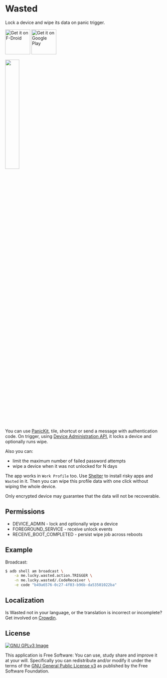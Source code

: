 # Wasted

Lock a device and wipe its data on panic trigger.

[<img 
     src="https://fdroid.gitlab.io/artwork/badge/get-it-on.png"
     alt="Get it on F-Droid"
     height="80">](https://f-droid.org/packages/me.lucky.wasted/)
[<img 
      src="https://play.google.com/intl/en_us/badges/images/generic/en-play-badge.png" 
      alt="Get it on Google Play" 
      height="80">](https://play.google.com/store/apps/details?id=me.lucky.wasted)

<img 
     src="https://raw.githubusercontent.com/x13a/Wasted/main/fastlane/metadata/android/en-US/images/phoneScreenshots/1.png" 
     width="30%" 
     height="30%">

You can use [PanicKit](https://guardianproject.info/code/panickit/), tile, shortcut or send a 
message with authentication code. On trigger, using 
[Device Administration API](https://developer.android.com/guide/topics/admin/device-admin), it 
locks a device and optionally runs wipe.

Also you can:
* limit the maximum number of failed password attempts
* wipe a device when it was not unlocked for N days

The app works in `Work Profile` too. Use [Shelter](https://github.com/PeterCxy/Shelter) to install 
risky apps and `Wasted` in it. Then you can wipe this profile data with one click without wiping 
the whole device.

Only encrypted device may guarantee that the data will not be recoverable.

## Permissions

* DEVICE_ADMIN           - lock and optionally wipe a device
* FOREGROUND_SERVICE     - receive unlock events
* RECEIVE_BOOT_COMPLETED - persist wipe job across reboots

## Example

Broadcast:
```sh
$ adb shell am broadcast \
    -a me.lucky.wasted.action.TRIGGER \
    -n me.lucky.wasted/.CodeReceiver \
    -e code "b49a6576-0c27-4f03-b96b-da53501022ba"
```

## Localization

Is Wasted not in your language, or the translation is incorrect or incomplete? Get involved on 
[Crowdin](https://crwd.in/me-lucky-wasted).



## License
[![GNU GPLv3 Image](https://www.gnu.org/graphics/gplv3-127x51.png)](https://www.gnu.org/licenses/gpl-3.0.en.html)  

This application is Free Software: You can use, study share and improve it at your will. 
Specifically you can redistribute and/or modify it under the terms of the
[GNU General Public License v3](https://www.gnu.org/licenses/gpl.html) as published by the Free 
Software Foundation.
